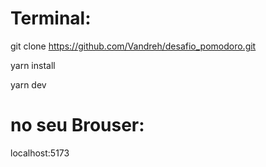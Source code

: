 # Terminal:
git clone https://github.com/Vandreh/desafio_pomodoro.git

yarn install

yarn dev

# no seu Brouser:

localhost:5173
